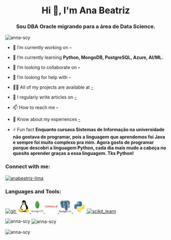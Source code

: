 <h1 align="center">Hi 👋, I'm Ana Beatriz</h1>
<h3 align="center">Sou DBA Oracle migrando para a área de Data Science.</h3>

<p align="left"> <img src="https://komarev.com/ghpvc/?username=anna-scy&label=Profile%20views&color=0e75b6&style=flat" alt="anna-scy" /> </p>

- 🔭 I’m currently working on **-**

- 🌱 I’m currently learning **Python, MongoDB, PostgreSQL, Azure, AI/ML.**

- 👯 I’m looking to collaborate on **-**

- 🤝 I’m looking for help with **-**

- 👨‍💻 All of my projects are available at [-](-)

- 📝 I regularly write articles on [-](-)

- 📫 How to reach me **-**

- 📄 Know about my experiences [-](-)

- ⚡ Fun fact **Enquanto cursava Sistemas de Informação na universidade não gostava de programar, pois a linguagem que aprendemos foi Java e sempre foi muito complexo pra mim. Agora gosto de programar porque descobri a linguagem Python, cada dia mais mudo a cabeça no quesito aprender graças a essa linguagem. Tks Python!**

<h3 align="left">Connect with me:</h3>
<p align="left">
<a href="https://linkedin.com/in/anabeatriz-lima" target="blank"><img align="center" src="https://cdn.worldvectorlogo.com/logos/linkedin.svg" alt="anabeatriz-lima" height="30" width="40" /></a>
</p>

<h3 align="left">Languages and Tools:</h3>
<p align="left"> <a href="https://git-scm.com/" target="_blank"> <img src="https://www.vectorlogo.zone/logos/git-scm/git-scm-icon.svg" alt="git" width="40" height="40"/> </a> <a href="https://www.linux.org/" target="_blank"> <img src="https://raw.githubusercontent.com/devicons/devicon/master/icons/linux/linux-original.svg" alt="linux" width="40" height="40"/> </a> <a href="https://www.mongodb.com/" target="_blank"> <img src="https://raw.githubusercontent.com/devicons/devicon/master/icons/mongodb/mongodb-original-wordmark.svg" alt="mongodb" width="40" height="40"/> </a> <a href="https://www.oracle.com/" target="_blank"> <img src="https://raw.githubusercontent.com/devicons/devicon/master/icons/oracle/oracle-original.svg" alt="oracle" width="40" height="40"/> </a> <a href="https://www.postgresql.org" target="_blank"> <img src="https://raw.githubusercontent.com/devicons/devicon/master/icons/postgresql/postgresql-original-wordmark.svg" alt="postgresql" width="40" height="40"/> </a> <a href="https://www.python.org" target="_blank"> <img src="https://raw.githubusercontent.com/devicons/devicon/master/icons/python/python-original.svg" alt="python" width="40" height="40"/> </a> <a href="https://scikit-learn.org/" target="_blank"> <img src="https://upload.wikimedia.org/wikipedia/commons/0/05/Scikit_learn_logo_small.svg" alt="scikit_learn" width="40" height="40"/> </a> </p>

<p><img align="left" src="https://github-readme-stats.vercel.app/api/top-langs?username=anna-scy&show_icons=true&locale=en&layout=compact" alt="anna-scy" /></p>

<p>&nbsp;<img align="center" src="https://github-readme-stats.vercel.app/api?username=anna-scy&show_icons=true&locale=en" alt="anna-scy" /></p>

<p><img align="center" src="https://github-readme-streak-stats.herokuapp.com/?user=anna-scy&" alt="anna-scy" /></p>
